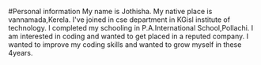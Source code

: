 #Personal information
My name is Jothisha.
My native place is vannamada,Kerela.
I've joined in cse department in KGisl institute of technology.
I completed my schooling in P.A.International School,Pollachi.
I am interested in coding and wanted to get placed in a reputed company.
I wanted to improve my coding skills and wanted to grow myself in these 4years.
